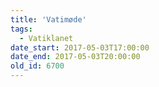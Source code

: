 ```yaml
---
title: 'Vatimøde'
tags:
  - Vatiklanet
date_start: 2017-05-03T17:00:00
date_end: 2017-05-03T20:00:00
old_id: 6700
---
```

